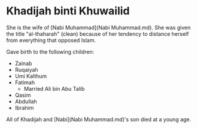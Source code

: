 # Khadijah binti Khuwailid

She is the wife of [Nabi Muhammad](Nabi Muhammad.md). She was given the title "al-thaharah" (clean) because of her tendency to distance herself from everything that opposed Islam.

Gave birth to the following children:
- Zainab
- Ruqaiyah
- Umi Kalthum
- Fatimah
	- Married Ali bin Abu Talib
- Qasim
- Abdullah
- Ibrahim

All of Khadijah and [Nabi](Nabi Muhammad.md)'s son died at a young age.
